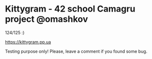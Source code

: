 # Kittygram - 42 school Camagru project @omashkov
124/125 :)

https://kittygram.pp.ua

Testing purpose only! Please, leave a comment if you found some bug.
